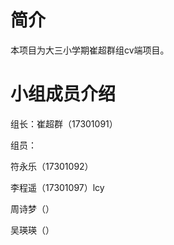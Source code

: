 # 简介
本项目为大三小学期崔超群组cv端项目。

# 小组成员介绍
组长：崔超群（17301091）

组员：

符永乐（17301092）

李程遥（17301097）lcy

周诗梦（）

吴瑛瑛（）
